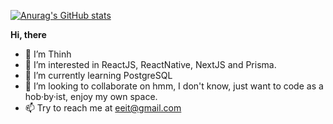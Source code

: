 [![Anurag's GitHub stats](https://github-readme-stats.vercel.app/api?username=nanxy-tran&count_private=true&show_icons=true&theme=blueberry&border_radius=10)](https://github.com/anuraghazra/github-readme-stats)

**Hi, there**
- 👋 I’m Thinh
- 👀 I’m interested in ReactJS, ReactNative, NextJS and Prisma.
- 🌱 I’m currently learning PostgreSQL
- 💞️ I’m looking to collaborate on hmm, I don't know, just want to code as a hob·by·ist, enjoy my own space. 
- 📫 Try to reach me at eeit@gmail.com


<!---
Nanxy-Tran/Nanxy-Tran is a ✨ special ✨ repository because its `README.md` (this file) appears on your GitHub profile.
You can click the Preview link to take a look at your changes.
--->
